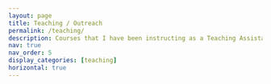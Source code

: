 ```yaml
---
layout: page
title: Teaching / Outreach
permalink: /teaching/
description: Courses that I have been instructing as a Teaching Assistant.
nav: true
nav_order: 5
display_categories: [teaching]
horizontal: true
---
```

